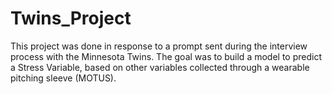 # Twins_Project
This project was done in response to a prompt sent during the interview process with the Minnesota Twins.
The goal was to build a model to predict a Stress Variable, based on other variables collected through a wearable pitching sleeve (MOTUS).

